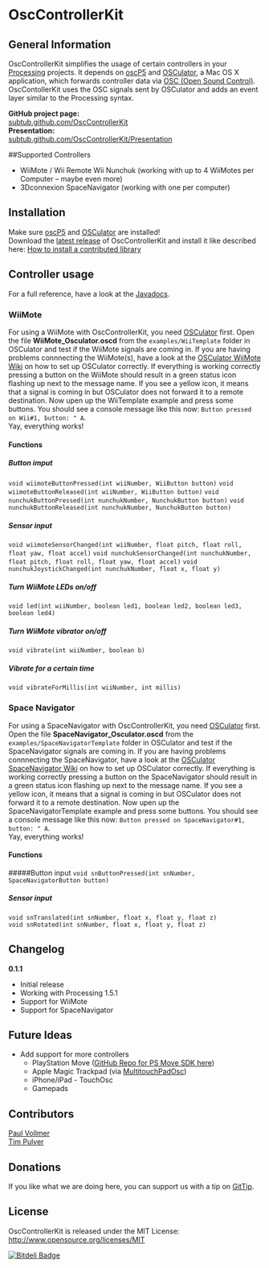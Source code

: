 # OscControllerKit  

## General Information  
OscControllerKit simplifies the usage of certain controllers in your [Processing](processing.org) projects. It depends on [oscP5](http://www.sojamo.de/libraries/oscP5/) and [OSCulator](http://www.osculator.net), a Mac OS X application, which forwards controller data via [OSC (Open Sound Control)](http://opensoundcontrol.org/introduction-osc). OscContollerKit uses the OSC signals sent by OSCulator and adds an event layer similar to the Processing syntax.

**GitHub project page:**  
[subtub.github.com/OscControllerKit](http://subtub.github.com/OscControllerKit)    
**Presentation:**  
[subtub.github.com/OscControllerKit/Presentation](http://subtub.github.com/OscControllerKit/Presentation)  

##Supported Controllers
- WiiMote / Wii Remote Wii Nunchuk (working with up to 4 WiiMotes per Computer – maybe even more)
- 3Dconnexion SpaceNavigator (working with one per computer)

## Installation
Make sure [oscP5](http://www.sojamo.de/libraries/oscP5/) and [OSCulator](http://www.osculator.net) are installed!  
Download the [latest release](https://sourceforge.net/projects/osckit/files/) of OscControllerKit and install it like described here: [How to install a contributed library](http://wiki.processing.org/w/How_to_Install_a_Contributed_Library)

## Controller usage
For a full reference, have a look at the [Javadocs](http://subtub.github.com/OscControllerKit/reference/index.html).

### WiiMote
For using a WiiMote with OscControllerKit, you need [OSCulator](http://www.osculator.net) first. Open the file **WiiMote_Osculator.oscd** from the `examples/WiiTemplate` folder in OSCulator and test if the WiiMote signals are coming in. If you are having problems connnecting the WiiMote(s), have a look at the [OSCulator WiiMote Wiki](http://www.osculator.net/doc/faq:wiimote) on how to set up OSCulator correctly. 
If everything is working correctly pressing a button on the WiiMote should result in a green status icon flashing up next to the message name. If you see a yellow icon, it means that a signal is coming in but OSCulator does not forward it to a remote destination.
Now upen up the WiiTemplate example and press some buttons. You should see a console message like this now: `Button pressed on Wii#1, button: " A`.  
Yay, everything works!

#### Functions

##### Button imput
`void wiimoteButtonPressed(int wiiNumber, WiiButton button)`
`void wiimoteButtonReleased(int wiiNumber, WiiButton button)`
`void nunchukButtonPressed(int nunchukNumber, NunchukButton button)`
`void nunchukButtonReleased(int nunchukNumber, NunchukButton button)`

##### Sensor input
`void wiimoteSensorChanged(int wiiNumber, float pitch, float roll, float yaw, float accel)`
`void nunchukSensorChanged(int nunchukNumber, float pitch, float roll, float yaw, float accel)`
`void nunchukJoystickChanged(int nunchukNumber, float x, float y)`

##### Turn WiiMote LEDs on/off
`void led(int wiiNumber, boolean led1, boolean led2, boolean led3, boolean led4)`

##### Turn WiiMote vibrator on/off
`void vibrate(int wiiNumber, boolean b)`

##### Vibrate for a certain time
`void vibrateForMillis(int wiiNumber, int millis)`

### Space Navigator
For using a SpaceNavigator with OscControllerKit, you need [OSCulator](http://www.osculator.net) first. Open the file **SpaceNavigator_Osculator.oscd** from the `examples/SpaceNavigatorTemplate` folder in OSCulator and test if the SpaceNavigator signals are coming in. If you are having problems connnecting the SpaceNavigator, have a look at the [OSCulator SpaceNavigator Wiki](http://www.osculator.net/doc/manual:spacenavigator) on how to set up OSCulator correctly. 
If everything is working correctly pressing a button on the SpaceNavigator should result in a green status icon flashing up next to the message name. If you see a yellow icon, it means that a signal is coming in but OSCulator does not forward it to a remote destination.
Now upen up the SpaceNavigatorTemplate example and press some buttons. You should see a console message like this now: `Button pressed on SpaceNavigator#1, button: " A`.  
Yay, everything works!
 
#### Functions

#####Button input
`void snButtonPressed(int snNumber, SpaceNavigatorButton button)`

##### Sensor input
`void snTranslated(int snNumber, float x, float y, float z)`  
`void snRotated(int snNumber, float x, float y, float z)`  

## Changelog  
**0.1.1**  
- Initial release
- Working with Processing 1.5.1
- Support for WiiMote
- Support for SpaceNavigator
 
## Future Ideas
- Add support for more controllers
  - PlayStation Move ([GitHub Repo for PS Move SDK here](https://github.com/thp/psmoveapi))  
  - Apple Magic Trackpad (via [MultitouchPadOsc](https://github.com/wrongentertainment/MultitouchPadOsc/)) 
  - iPhone/iPad - TouchOsc  
  - Gamepads  

## Contributors  
[Paul Vollmer](http://wrong-entertainment.com)  
[Tim Pulver](http://timpulver.de)

## Donations
If you like what we are doing here, you can support us with a tip on [GitTip](https://www.gittip.com/sub_tub/).

## License  
OscControllerKit is released under the MIT License: http://www.opensource.org/licenses/MIT    


[![Bitdeli Badge](https://d2weczhvl823v0.cloudfront.net/subtub/osccontrollerkit/trend.png)](https://bitdeli.com/free "Bitdeli Badge")


